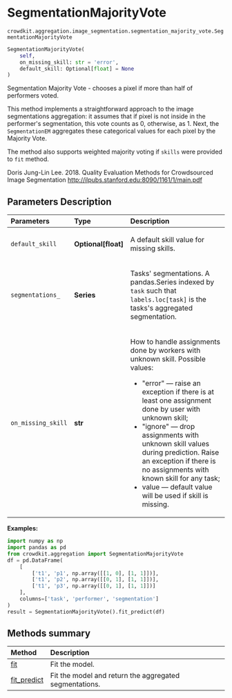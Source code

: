 # SegmentationMajorityVote
`crowdkit.aggregation.image_segmentation.segmentation_majority_vote.SegmentationMajorityVote`

```python
SegmentationMajorityVote(
    self,
    on_missing_skill: str = 'error',
    default_skill: Optional[float] = None
)
```

Segmentation Majority Vote - chooses a pixel if more than half of performers voted.


This method implements a straightforward approach to the image segmentations aggregation:
it assumes that if pixel is not inside in the performer's segmentation, this vote counts
as 0, otherwise, as 1. Next, the `SegmentationEM` aggregates these categorical values
for each pixel by the Majority Vote.

The method also supports weighted majority voting if `skills` were provided to `fit` method.

Doris Jung-Lin Lee. 2018.
Quality Evaluation Methods for Crowdsourced Image Segmentation
<http://ilpubs.stanford.edu:8090/1161/1/main.pdf>

## Parameters Description

| Parameters | Type | Description |
| :----------| :----| :-----------|
`default_skill`|**Optional\[float\]**|<p>A default skill value for missing skills.</p>
`segmentations_`|**Series**|<p>Tasks&#x27; segmentations. A pandas.Series indexed by `task` such that `labels.loc[task]` is the tasks&#x27;s aggregated segmentation.</p>
`on_missing_skill`|**str**|<p>How to handle assignments done by workers with unknown skill. Possible values:<ul><li>&quot;error&quot; — raise an exception if there is at least one assignment done by user with unknown skill;</li><li>&quot;ignore&quot; — drop assignments with unknown skill values during prediction. Raise an exception if there is no  assignments with known skill for any task;</li><li>value — default value will be used if skill is missing.</li></ul></p>

**Examples:**

```python
import numpy as np
import pandas as pd
from crowdkit.aggregation import SegmentationMajorityVote
df = pd.DataFrame(
    [
        ['t1', 'p1', np.array([[1, 0], [1, 1]])],
        ['t1', 'p2', np.array([[0, 1], [1, 1]])],
        ['t1', 'p3', np.array([[0, 1], [1, 1]])]
    ],
    columns=['task', 'performer', 'segmentation']
)
result = SegmentationMajorityVote().fit_predict(df)
```
## Methods summary

| Method | Description |
| :------| :-----------|
[fit](crowdkit.aggregation.image_segmentation.segmentation_majority_vote.SegmentationMajorityVote.fit.md)| Fit the model.
[fit_predict](crowdkit.aggregation.image_segmentation.segmentation_majority_vote.SegmentationMajorityVote.fit_predict.md)| Fit the model and return the aggregated segmentations.
